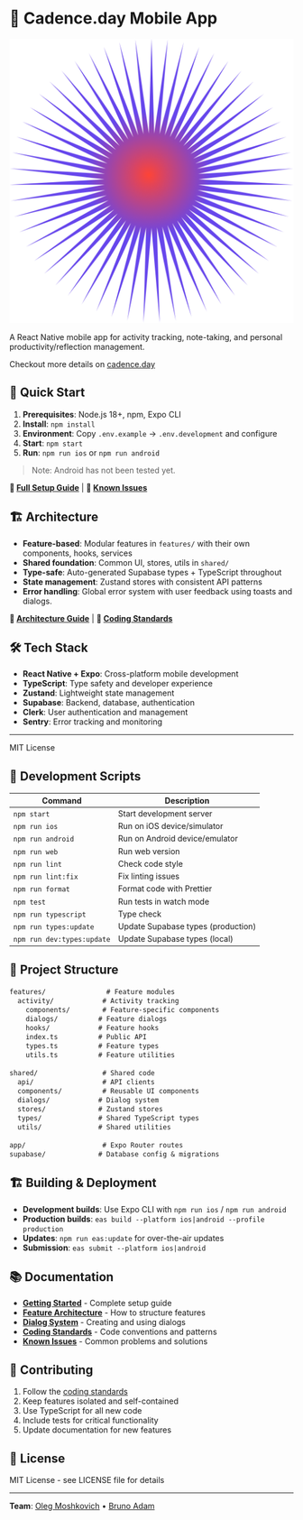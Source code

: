 # 🧭 Cadence.day Mobile App

![Cadence Logo](assets/images/splash-icon.png)

A React Native mobile app for activity tracking, note-taking, and personal productivity/reflection management.

Checkout more details on [cadence.day](https://cadence.day)

## 🚀 Quick Start

1. **Prerequisites**: Node.js 18+, npm, Expo CLI
2. **Install**: `npm install`
3. **Environment**: Copy `.env.example` → `.env.development` and configure
4. **Start**: `npm start`
5. **Run**: `npm run ios` or `npm run android`

> Note: Android has not been tested yet.

**📖 [Full Setup Guide](docs/getting-started.md)** | **🐛 [Known Issues](docs/known-issues.md)**

## 🏗️ Architecture

- **Feature-based**: Modular features in `features/` with their own components, hooks, services
- **Shared foundation**: Common UI, stores, utils in `shared/`
- **Type-safe**: Auto-generated Supabase types + TypeScript throughout
- **State management**: Zustand stores with consistent API patterns
- **Error handling**: Global error system with user feedback using toasts and dialogs.

**📖 [Architecture Guide](docs/feature-architecture.md)** | **📖 [Coding Standards](docs/coding-standards.md)**

## 🛠️ Tech Stack

- **React Native + Expo**: Cross-platform mobile development
- **TypeScript**: Type safety and developer experience
- **Zustand**: Lightweight state management
- **Supabase**: Backend, database, authentication
- **Clerk**: User authentication and management
- **Sentry**: Error tracking and monitoring

---

MIT License

## 📝 Development Scripts

| Command                    | Description                        |
| -------------------------- | ---------------------------------- |
| `npm start`                | Start development server           |
| `npm run ios`              | Run on iOS device/simulator        |
| `npm run android`          | Run on Android device/emulator     |
| `npm run web`              | Run web version                    |
| `npm run lint`             | Check code style                   |
| `npm run lint:fix`         | Fix linting issues                 |
| `npm run format`           | Format code with Prettier          |
| `npm test`                 | Run tests in watch mode            |
| `npm run typescript`       | Type check                         |
| `npm run types:update`     | Update Supabase types (production) |
| `npm run dev:types:update` | Update Supabase types (local)      |

## 📁 Project Structure

```
features/               # Feature modules
  activity/            # Activity tracking
    components/        # Feature-specific components
    dialogs/          # Feature dialogs
    hooks/            # Feature hooks
    index.ts          # Public API
    types.ts          # Feature types
    utils.ts          # Feature utilities

shared/                # Shared code
  api/                 # API clients
  components/          # Reusable UI components
  dialogs/            # Dialog system
  stores/             # Zustand stores
  types/              # Shared TypeScript types
  utils/              # Shared utilities

app/                   # Expo Router routes
supabase/             # Database config & migrations
```

## 🏗️ Building & Deployment

- **Development builds**: Use Expo CLI with `npm run ios` / `npm run android`
- **Production builds**: `eas build --platform ios|android --profile production`
- **Updates**: `npm run eas:update` for over-the-air updates
- **Submission**: `eas submit --platform ios|android`

## 📚 Documentation

- **[Getting Started](docs/getting-started.md)** - Complete setup guide
- **[Feature Architecture](docs/feature-architecture.md)** - How to structure features
- **[Dialog System](docs/dialog-system.md)** - Creating and using dialogs
- **[Coding Standards](docs/coding-standards.md)** - Code conventions and patterns
- **[Known Issues](docs/known-issues.md)** - Common problems and solutions

## 🤝 Contributing

1. Follow the [coding standards](docs/coding-standards.md)
2. Keep features isolated and self-contained
3. Use TypeScript for all new code
4. Include tests for critical functionality
5. Update documentation for new features

## 📄 License

MIT License - see LICENSE file for details

---

**Team**: [Oleg Moshkovich](https://github.com/OlegMoshkovich) • [Bruno Adam](https://github.com/bruadam)
